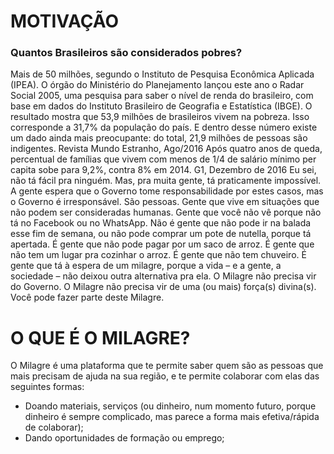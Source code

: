 # MOTIVAÇÃO

### Quantos Brasileiros são considerados pobres?

Mais de 50 milhões, segundo o Instituto de Pesquisa Econômica Aplicada (IPEA). O órgão do Ministério do Planejamento lançou este ano o Radar Social 2005, uma pesquisa para saber o nível de renda do brasileiro, com base em dados do Instituto Brasileiro de Geografia e Estatística (IBGE). O resultado mostra que 53,9 milhões de brasileiros vivem na pobreza. Isso corresponde a 31,7% da população do país. E dentro desse número existe um dado ainda mais preocupante: do total, 21,9 milhões de pessoas são indigentes. Revista Mundo Estranho, Ago/2016
Após quatro anos de queda, percentual de famílias que vivem com menos de 1/4 de salário mínimo per capita sobe para 9,2%, contra 8% em 2014. G1, Dezembro de 2016
Eu sei, não tá fácil pra ninguém. Mas, pra muita gente, tá praticamente impossível. A gente espera que o Governo tome responsabilidade por estes casos, mas o Governo é irresponsável.
São pessoas. Gente que vive em situações que não podem ser consideradas humanas. Gente que você não vê porque não tá no Facebook ou no WhatsApp.
Não é gente que não pode ir na balada esse fim de semana, ou não pode comprar um pote de nutella, porque tá apertada. É gente que não pode pagar por um saco de arroz. É gente que não tem um lugar pra cozinhar o arroz. É gente que não tem chuveiro.
É gente que tá à espera de um milagre, porque a vida – e a gente, a sociedade – não deixou outra alternativa pra ela.
O Milagre não precisa vir do Governo. O Milagre não precisa vir de uma (ou mais) força(s) divina(s). Você pode fazer parte deste Milagre.

# O QUE É O MILAGRE?
O Milagre é uma plataforma que te permite saber quem são as pessoas que mais precisam de ajuda na sua região, e te permite colaborar com elas das seguintes formas:
* Doando materiais, serviços (ou dinheiro, num momento futuro, porque dinheiro é sempre complicado, mas parece a forma mais efetiva/rápida de colaborar);
* Dando oportunidades de formação ou emprego;
